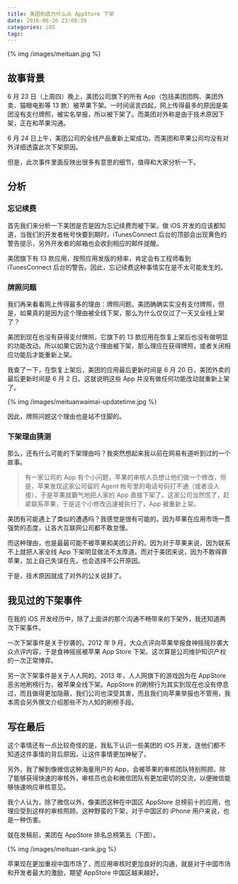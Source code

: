 ```yaml
---
title: 美团到底为什么从 AppStore 下架
date: 2016-06-26 23:08:39
categories: iOS
tags:
---
```


{% img /images/meituan.jpg %}


## 故事背景

6 月 23 日（上周四）晚上，美团公司旗下的所有 App（包括美团团购、美团外卖、猫眼电影等 13 款）被苹果下架。一时间谣言四起，网上传得最多的原因是美团没有支付牌照，被实名举报，所以被下架了。而美团对外称是由于技术原因下架，正在和苹果沟通。

6 月 24 日上午，美团公司的全线产品重新上架成功。而美团和苹果公司均没有对外详细透露此次下架原因。

但是，此次事件里面反映出很多有意思的细节，值得和大家分析一下。

## 分析

### 忘记续费

首先我们来分析一下美团是否是因为忘记续费而被下架。做 iOS 开发的应该都知道，当我们的开发者帐号快要到期时，iTunesConnect 后台的顶部会出现黄色的警告提示，另外开发者的邮箱也会收到相应的邮件提醒。

美团旗下有 13 款应用，按照应用发版的频率，肯定会有工程师看到 iTunesConnect 后台的警告。因此，忘记续费这种事情实在是不太可能发生的。

### 牌照问题

我们再来看看网上传得最多的理由：牌照问题。美团确确实实没有支付牌照，但是，如果真的是因为这个理由被全线下架，那么为什么仅仅过了一天又全线上架了？

美团到现在也没有获得支付牌照，它旗下的 13 款应用在恢复上架后也没有做明显的功能改动。所以如果它因为这个理由被下架，那么理应在获得牌照，或者关闭相应功能后才能重新上架。

我查了一下，在恢复上架后，美团的应用最后更新时间是 6 月 20 日，美团外卖的最后更新时间是 6 月 2 日。这就说明这些 App 并没有做任何功能改动就重新上架了。

{% img /images/meituanwaimai-updatetime.jpg %}

因此，牌照问题这个理由也是站不住脚的。

### 下架理由猜测

那么，还有什么可能的下架理由吗？我突然想起来我以前在网易有道听到过的一个故事。

> 有一家公司的 App 有个小问题，苹果的审核人员想让他们做一个修改，但是，苹果发现这家公司留的 Agent 帐号里的电话号码打不通（或者没人接），于是苹果就霸气地把人家的 App 直接下架了。这家公司当然慌了，赶紧联系苹果，于是这个小修改迅速被执行了，App 被重新上架。

美团有可能遇上了类似的遭遇吗？我感觉是很有可能的。因为苹果在应用市场一贯强势的态度，让各大互联网公司都不敢怠慢。

而这种理由，也是最最可能不被苹果和美团公开的。因为对于苹果来说，因为联系不上就把人家全线 App 下架明显做法不太厚道。而对于美团来说，因为不敢得罪苹果，加上自己失误在先，也会选择不公开原因。

于是，技术原因就成了对外的公关说辞了。

## 我见过的下架事件

在我的 iOS 开发经历中，除了上面讲的那个沟通不畅带来的下架外，我还知道两次下架事件。

一次下架事件是关于抄袭的。2012 年 9 月，大众点评向苹果举报食神摇摇抄袭大众点评内容，于是食神摇摇被苹果 App Store 下架。这次算是公司维护知识产权的一次正常博弈。

另一次下架事件是关于人人网的。2013 年，人人网旗下的游戏因为在 AppStore 恶劣地刷榜行为，被苹果全线下架。AppStore 的刷榜行为其实到现在也没有停息过，而且做得更加隐蔽，我们公司也深受其害，而且我们向苹果举报也不管用，我本周会另外撰文介绍那些不为人知的刷榜手段。

## 写在最后

这个事情还有一点比较奇怪的是，我私下认识一些美团的 iOS 开发，连他们都不知道这件事情的背后原因，让这件事情更加神秘了。

另外，我了解到像微信这种海量用户的 App，会被苹果的审核团队特别照顾。除了能够获得快速的审核外，审核员也会和微信团队有更加密切的交流，以便微信能够快速响应审核意见。

我个人认为，除了微信以外，像美团这种在中国区 AppStore 总榜前十的应用，也理应受到这样的审核照顾。这种野蛮的下架，对于中国区的 iPhone 用户来说，也是一种伤害。

就在发稿前，美团在 AppStore 排名总榜第五（下图）。

{% img /images/meituan-rank.jpg %}

苹果现在更加重视中国市场了，而应用审核时更加良好的沟通，就是对于中国市场和开发者最大的激励，期望 AppStore 中国区越来越好。

